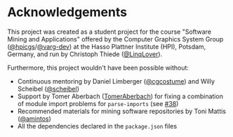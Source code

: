# Acknowledgements

This project was created as a student project for the course "Software Mining and Applications" offered by the Computer Graphics System Group ([@hpicgs](https://github.com/hpicgs)/[@varg-dev](https://github.com/varg-dev)) at the Hasso Plattner Institute (HPI), Potsdam, Germany, and run by Christoph Thiede ([@LinqLover](https://github.com/LinqLover)).

Furthermore, this project wouldn't have been possible without:

- Continuous mentoring by Daniel Limberger ([@cgcostume](https://github.com/cgcostume)) and Willy Scheibel ([@scheibel](https://github.com/scheibel))
- Support by Tomer Aberbach ([TomerAberbach](https://github.com/TomerAberbach)) for fixing a combination of module import problems for `parse-imports` (see [#38](https://github.com/LinqLover/downstream-repository-mining/pull/38))
- Recommended materials for mining software repositories by Toni Mattis ([@amintos](https://github.com/amintos))
- All the dependencies declared in the `package.json` files
